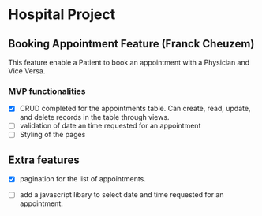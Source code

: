 # Hospital Project 

## Booking Appointment Feature (Franck Cheuzem)

This feature enable a Patient to book an appointment with a Physician and Vice Versa.


### MVP functionalities

- [x] CRUD completed for the appointments table. Can create, read, update, and delete records in the table
 through views.
- [ ] validation of  date an time requested for an appointment
- [ ] Styling of the pages
## Extra features

- [x] pagination for the list of appointments.
- [ ] add a javascript libary to select date and time requested for an appointment.

